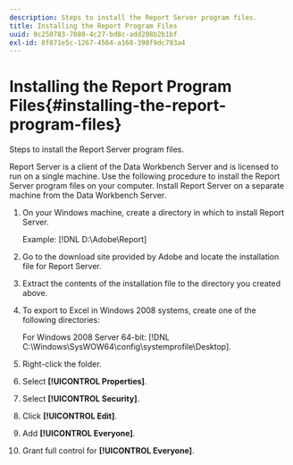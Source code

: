 ```yaml
---
description: Steps to install the Report Server program files.
title: Installing the Report Program Files
uuid: 9c250783-7080-4c27-bd8c-add208b2b1bf
exl-id: 8f871e5c-1267-4564-a168-398f9dc793a4
---
```

# Installing the Report Program Files{#installing-the-report-program-files}

Steps to install the Report Server program files.

Report Server is a client of the Data Workbench Server and is licensed to run on a single machine. Use the following procedure to install the Report Server program files on your computer. Install Report Server on a separate machine from the Data Workbench Server. 

1. On your Windows machine, create a directory in which to install Report Server.

   Example: [!DNL D:\Adobe\Report] 

1. Go to the download site provided by Adobe and locate the installation file for Report Server.
1. Extract the contents of the installation file to the directory you created above.
1. To export to Excel in Windows 2008 systems, create one of the following directories:

   For Windows 2008 Server 64-bit: [!DNL C:\Windows\SysWOW64\config\systemprofile\Desktop]. 

1. Right-click the folder.
1. Select **[!UICONTROL Properties]**.
1. Select **[!UICONTROL Security]**.
1. Click **[!UICONTROL Edit]**.
1. Add **[!UICONTROL Everyone]**.
1. Grant full control for **[!UICONTROL Everyone]**.
